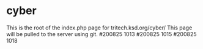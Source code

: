 # cyber
This is the root of the index.php page for tritech.ksd.org/cyber/
This page will be pulled to the server using git.
#200825 1013
#200825 1015
#200825 1018
